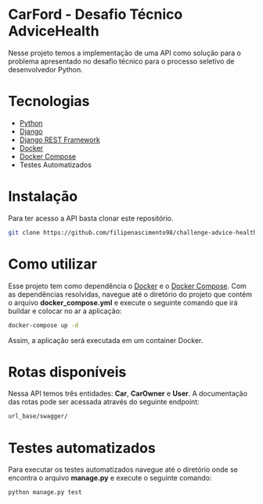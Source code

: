 # CarFord - Desafio Técnico AdviceHealth

Nesse projeto temos a implementação de uma API como solução para o problema apresentado no desafio técnico para o processo seletivo de desenvolvedor Python.

# Tecnologias 
- [Python](https://www.python.org/)
- [Django](https://www.djangoproject.com/)
- [Django REST Framework](https://www.django-rest-framework.org/)
- [Docker](https://www.docker.com/)
- [Docker Compose](https://docs.docker.com/compose/)
- Testes Automatizados

# Instalação
Para ter acesso a API basta clonar este repositório.
```bash
git clone https://github.com/filipenascimento98/challenge-advice-health.git
```

# Como utilizar
Esse projeto tem como dependência o [Docker](https://www.docker.com/) e o [Docker Compose](https://docs.docker.com/compose/). Com as dependências resolvidas, navegue até o diretório do projeto que contém o arquivo __docker_compose.yml__ e execute o seguinte comando que irá buildar e colocar no ar a aplicação:

```bash
docker-compose up -d
```

Assim, a aplicação será executada em um container Docker.

# Rotas disponíveis
Nessa API temos três entidades: __Car__, __CarOwner__ e __User__. A documentação das rotas pode ser acessada através do seguinte endpoint:

```bash
url_base/swagger/
```

# Testes automatizados

Para executar os testes automatizados navegue até o diretório onde se encontra o arquivo __manage.py__ e execute o seguinte comando:

```bash
python manage.py test
```
     